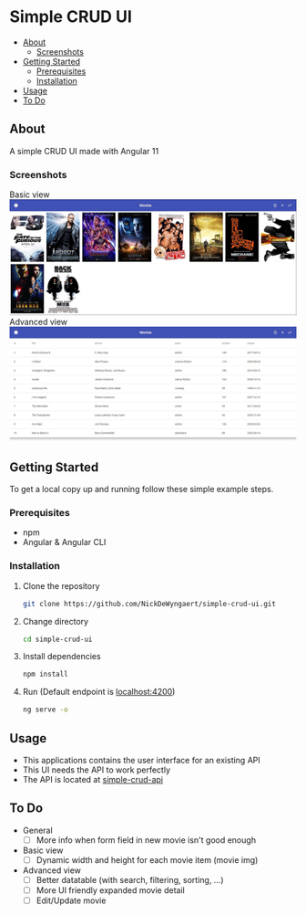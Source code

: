 # Simple CRUD UI

* [About](#About)
   * [Screenshots](#Screenshots)
* [Getting Started](#Getting-Started)
    * [Prerequisites](#Prerequisites)
    * [Installation](#Installation)
* [Usage](#Usage)
* [To Do](#To-Do)

## About
A simple CRUD UI made with Angular 11

### Screenshots
Basic view
![Simple CRUD UI Basic View](screenshot-view-basic.jpg)
Advanced view
![Simple CRUD UI Advanced View](screenshot-view-advanced.jpg)

## Getting Started
To get a local copy up and running follow these simple example steps.

### Prerequisites
* npm
* Angular & Angular CLI

### Installation
1. Clone the repository
   ```sh
   git clone https://github.com/NickDeWyngaert/simple-crud-ui.git
   ```
2. Change directory
   ```sh
   cd simple-crud-ui
   ```
3. Install dependencies
   ```sh
   npm install
   ```
4. Run (Default endpoint is [localhost:4200](http://localhost:4200))
   ```sh
   ng serve -o
   ```

## Usage
* This applications contains the user interface for an existing API
* This UI needs the API to work perfectly
* The API is located at [simple-crud-api](https://github.com/NickDeWyngaert/simple-crud-api)

## To Do
* General
   - [ ] More info when form field in new movie isn't good enough
* Basic view
   - [ ] Dynamic width and height for each movie item (movie img)
* Advanced view
   - [ ] Better datatable (with search, filtering, sorting, ...)
   - [ ] More UI friendly expanded movie detail
   - [ ] Edit/Update movie